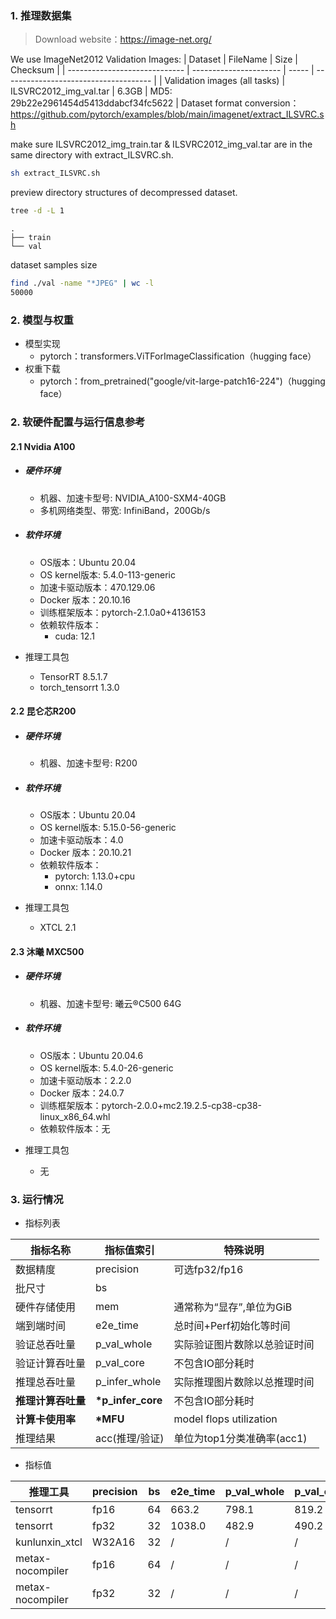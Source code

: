 ### 1. 推理数据集
> Download website：https://image-net.org/

We use ImageNet2012 Validation Images:
| Dataset                       | FileName               | Size  | Checksum                              |
| ----------------------------- | ---------------------- | ----- | ------------------------------------- |
| Validation images (all tasks) | ILSVRC2012_img_val.tar | 6.3GB | MD5: 29b22e2961454d5413ddabcf34fc5622 |
Dataset format conversion：
https://github.com/pytorch/examples/blob/main/imagenet/extract_ILSVRC.sh

make sure ILSVRC2012_img_train.tar & ILSVRC2012_img_val.tar are in the same directory with extract_ILSVRC.sh.
```bash
sh extract_ILSVRC.sh
```

preview directory structures of decompressed dataset.

```bash
tree -d -L 1
```

```
.
├── train
└── val
```
dataset samples size

```bash
find ./val -name "*JPEG" | wc -l
50000
```

### 2. 模型与权重

* 模型实现
  * pytorch：transformers.ViTForImageClassification（hugging face）
* 权重下载
  * pytorch：from_pretrained("google/vit-large-patch16-224")（hugging face）

### 2. 软硬件配置与运行信息参考

#### 2.1 Nvidia A100

- ##### 硬件环境
    - 机器、加速卡型号: NVIDIA_A100-SXM4-40GB
    - 多机网络类型、带宽: InfiniBand，200Gb/s
    
- ##### 软件环境
   - OS版本：Ubuntu 20.04
   - OS kernel版本: 5.4.0-113-generic
   - 加速卡驱动版本：470.129.06
   - Docker 版本：20.10.16
   - 训练框架版本：pytorch-2.1.0a0+4136153
   - 依赖软件版本：
     - cuda: 12.1
   
- 推理工具包

   - TensorRT 8.5.1.7
   - torch_tensorrt 1.3.0

#### 2.2 昆仑芯R200

- ##### 硬件环境
    - 机器、加速卡型号: R200

- ##### 软件环境
   - OS版本：Ubuntu 20.04
   - OS kernel版本: 5.15.0-56-generic
   - 加速卡驱动版本：4.0
   - Docker 版本：20.10.21
   - 依赖软件版本：
     - pytorch: 1.13.0+cpu
     - onnx: 1.14.0

- 推理工具包

   - XTCL 2.1
  
#### 2.3 沐曦 MXC500

- ##### 硬件环境
    - 机器、加速卡型号: 曦云®C500 64G
    
- ##### 软件环境
   - OS版本：Ubuntu 20.04.6
   - OS kernel版本:  5.4.0-26-generic
   - 加速卡驱动版本：2.2.0
   - Docker 版本：24.0.7
   - 训练框架版本：pytorch-2.0.0+mc2.19.2.5-cp38-cp38-linux_x86_64.whl
   - 依赖软件版本：无
   
- 推理工具包

   - 无

### 3. 运行情况

* 指标列表

| 指标名称           | 指标值索引         | 特殊说明                     |
| ------------------ | ------------------ | ---------------------------- |
| 数据精度           | precision          | 可选fp32/fp16                |
| 批尺寸             | bs                 |                              |
| 硬件存储使用       | mem                | 通常称为“显存”,单位为GiB     |
| 端到端时间         | e2e_time           | 总时间+Perf初始化等时间      |
| 验证总吞吐量       | p_val_whole        | 实际验证图片数除以总验证时间 |
| 验证计算吞吐量     | p_val_core         | 不包含IO部分耗时             |
| 推理总吞吐量       | p_infer_whole      | 实际推理图片数除以总推理时间 |
| **推理计算吞吐量** | **\*p_infer_core** | 不包含IO部分耗时             |
| **计算卡使用率**   | **\*MFU**          | model flops utilization      |
| 推理结果           | acc(推理/验证)     | 单位为top1分类准确率(acc1)   |

* 指标值

| 推理工具       | precision | bs  | e2e_time | p_val_whole | p_val_core | p_infer_whole | \*p_infer_core | \*MFU | acc       | mem       |
| -------------- | --------- | --- | -------- | ----------- | ---------- | ------------- | -------------- | ----- | --------- | --------- |
| tensorrt       | fp16      | 64  | 663.2    | 798.1       | 819.2      | 1310.8        | 1388.9         | 27.4% | 79.3/79.3 | 4.54/40.0 |
| tensorrt       | fp32      | 32  | 1038.0   | 482.9       | 490.2      | 570.7         | 587.3          | 23.2% | 79.3/79.3 | 6.27/40.0 |
| kunlunxin_xtcl | W32A16    | 32  | /        | /           | /          | /             | /              | 27.9% | 79.3/79.3 | /         |
| metax-nocompiler | fp16 | 64 | / | / | / | /  | / | 14.1% | 79.3/79.3 | 55.04/64.0 |
| metax-nocompiler | fp32 | 32 | / | / | / | /  | / | 16.8% | 79.2/79.3 | 56.32/64.0 |
